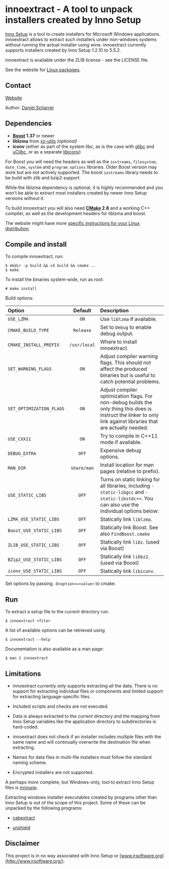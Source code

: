 
# innoextract - A tool to unpack installers created by Inno Setup

[Inno Setup](http://www.jrsoftware.org/isinfo.php) is a tool to create installers for Microsoft Windows applications. innoextract allows to extract such installers under non-windows systems without running the actual installer using wine. innoextract currently supports installers created by Inno Setup 1.2.10 to 5.5.2.

innoextract is available under the ZLIB license - see the LICENSE file.

See the website for [Linux packages](http://constexpr.org/innoextract/#packages).

## Contact

[Website](http://constexpr.org/innoextract/)

Author: [Daniel Scharrer](http://constexpr.org/)

## Dependencies

* **[Boost](http://www.boost.org/) 1.37** or newer
* **liblzma** from [xz-utils](http://tukaani.org/xz/) *(optional)*
* **iconv** (either as part of the system libc, as is the case with [glibc](http://www.gnu.org/software/libc/) and [uClibc](http://www.uclibc.org/), or as a separate [libiconv](http://www.gnu.org/software/libiconv/))

For Boost you will need the headers as well as the `iostreams`, `filesystem`, `date_time`, `system` and `program_options` libraries. Older Boost version may work but are not actively supported. The boost `iostreams` library needs to be build with zlib and bzip2 support.

While the liblzma dependency is optional, it is highly recommended and you won't be able to extract most installers created by newer Inno Setup versions without it.

To build innoextract you will also need **[CMake](http://cmake.org/) 2.8** and a working C++ compiler, as well as the development headers for liblzma and boost.

The website might have more [specific instructions for your Linux distribution](http://constexpr.org/innoextract/install).

## Compile and install

To compile innoextract, run:

    $ mkdir -p build && cd build && cmake ..
    $ make

To install the binaries system-wide, run as root:

    # make install

Build options:

| Option                   | Default      | Description |
|:------------------------ |:------------:|:----------- |
| `USE_LZMA`               | `ON`         | Use `liblzma` if available.
| `CMAKE_BUILD_TYPE`       | `Release`    | Set to `Debug` to enable debug output.
| `CMAKE_INSTALL_PREFIX`   | `/usr/local` | Where to install innoextract.
| `SET_WARNING_FLAGS`      | `ON`         | Adjust compiler warning flags. This should not affect the produced binaries but is useful to catch potential problems.
| `SET_OPTIMIZATION_FLAGS` | `ON`         | Adjust compiler optimization flags. For non-debug builds the only thing this does is instruct the linker to only link against libraries that are actually needed.
| `USE_CXX11`              | `ON`         | Try to compile in C++11 mode if available.
| `DEBUG_EXTRA`            | `OFF`        | Expensive debug options.
| `MAN_DIR`                | `share/man`  | Install location for man pages (relative to prefix). |
| `USE_STATIC_LIBS`        | `OFF`        | Turns on static linking for all libraries, including `-static-libgcc` and `-static-libstdc++`. You can also use the individual options below:
| `LZMA_USE_STATIC_LIBS`   | `OFF`        | Statically link `liblzma`.
| `Boost_USE_STATIC_LIBS`  | `OFF`        | Statically link Boost. See also `FindBoost.cmake`
| `ZLIB_USE_STATIC_LIBS`   | `OFF`        | Statically link `libz`. (used via Boost)
| `BZip2_USE_STATIC_LIBS`  | `OFF`        | Statically link `libbz2`. (used via Boost)
| `iconv_USE_STATIC_LIBS`  | `OFF`        | Statically link `libiconv`.

Set options by passing `-D<option>=<value>` to cmake.

## Run

To extract a setup file to the current directory run:

    $ innoextract <file>

A list of available options can be retrieved using

    $ innoextract --help

Documentation is also available as a man page:

    $ man 1 innoextract

## Limitations

* innoextract currently only supports extracting all the data. There is no support for extracting individual files or components and limited support for extracting language-specific files.

* Included scripts and checks are not executed.

* Data is always extracted to the current directory and the mapping from Inno Setup variables like the application directory to subdirectories is hard-coded.

* innoextract does not check if an installer includes multiple files with the same name and will continually overwrite the destination file when extracting.

* Names for data files in multi-file installers must follow the standard naming scheme.

* Encrypted installers are not supported.

A perhaps more complete, but Windows-only, tool to extract Inno Setup files is [innounp](http://innounp.sourceforge.net/).

Extracting windows installer executables created by programs other than Inno Setup is out of the scope of this project. Some of these can be unpacked by the following programs:

* [cabextract](http://www.cabextract.org.uk/)

* [unshield](http://www.synce.org/oldwiki/index.php/Unshield)

## Disclaimer

This project is in no way associated with Inno Setup or [www.jrsoftware.org](http://www.jrsoftware.org/).
